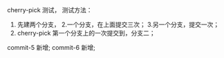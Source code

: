 cherry-pick 测试，
测试方法：

1. 先建两个分支，
2.一个分支，在上面提交三次；
3.另一个分支，提交一次；
4. cherry-pick 第一个分支上的一次提交到，分支二；




commit-5 新增;
commit-6 新增;